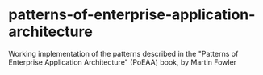 # patterns-of-enterprise-application-architecture
Working implementation of the patterns described in the "Patterns of Enterprise Application Architecture" (PoEAA) book, by Martin Fowler
